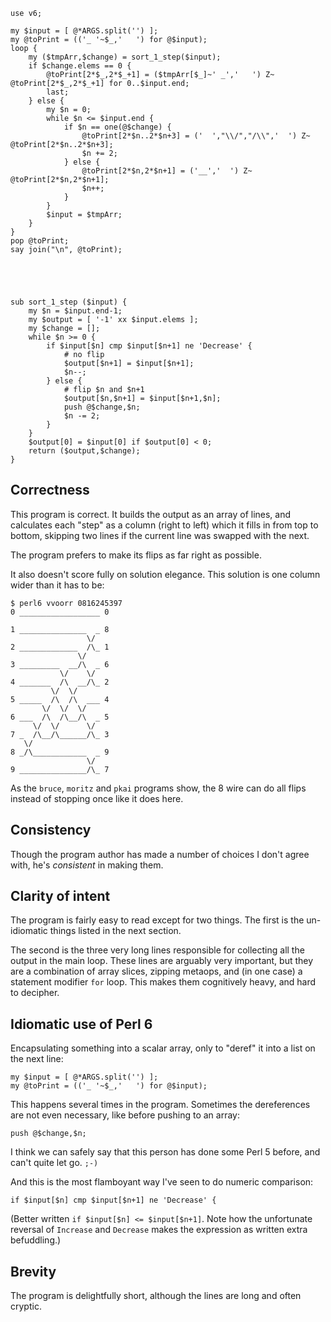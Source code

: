     use v6;

    my $input = [ @*ARGS.split('') ];
    my @toPrint = (('_ '~$_,'   ') for @$input);
    loop {	
        my ($tmpArr,$change) = sort_1_step($input);
        if $change.elems == 0 {
            @toPrint[2*$_,2*$_+1] = ($tmpArr[$_]~' _','   ') Z~ @toPrint[2*$_,2*$_+1] for 0..$input.end;
            last;
        } else {
            my $n = 0;
            while $n <= $input.end {
                if $n == one(@$change) {
                    @toPrint[2*$n..2*$n+3] = ('  ',"\\/","/\\",'  ') Z~ @toPrint[2*$n..2*$n+3];	
                    $n += 2;
                } else {
                    @toPrint[2*$n,2*$n+1] = ('__','  ') Z~ @toPrint[2*$n,2*$n+1];
                    $n++;
                }
            }
            $input = $tmpArr;	
        }
    }
    pop @toPrint;
    say join("\n", @toPrint);





    sub sort_1_step ($input) {
        my $n = $input.end-1;
        my $output = [ '-1' xx $input.elems ];
        my $change = [];
        while $n >= 0 {
            if $input[$n] cmp $input[$n+1] ne 'Decrease' {
                # no flip
                $output[$n+1] = $input[$n+1];
                $n--;
            } else {
                # flip $n and $n+1
                $output[$n,$n+1] = $input[$n+1,$n];
                push @$change,$n;
                $n -= 2;
            }
        }
        $output[0] = $input[0] if $output[0] < 0;
        return ($output,$change);
    }

## Correctness

This program is correct. It builds the output as an array of lines, and
calculates each "step" as a column (right to left) which it fills in from top
to bottom, skipping two lines if the current line was swapped with the next.

The program prefers to make its flips as far right as possible.

It also doesn't score fully on solution elegance. This solution is one column
wider than it has to be:

    $ perl6 vvoorr 0816245397
    0 __________________ 0
                          
    1 _______________  _ 8
                     \/   
    2 _____________  /\_ 1
                   \/     
    3 _________  __/\  _ 6
               \/    \/   
    4 _______  /\  __/\_ 2
             \/  \/       
    5 _____  /\  /\  ___ 4
           \/  \/  \/     
    6 ___  /\  /\__/\  _ 5
         \/  \/      \/   
    7 _  /\__/\______/\_ 3
       \/                 
    8 _/\____________  _ 9
                     \/   
    9 _______________/\_ 7

As the `bruce`, `moritz` and `pkai` programs show, the 8 wire can do all flips
instead of stopping once like it does here.

## Consistency

Though the program author has made a number of choices I don't agree with, he's
*consistent* in making them.

## Clarity of intent

The program is fairly easy to read except for two things. The first is the
un-idiomatic things listed in the next section.

The second is the three very long lines responsible for collecting all the
output in the main loop. These lines are arguably very important, but they are
a combination of array slices, zipping metaops, and (in one case) a statement
modifier `for` loop. This makes them cognitively heavy, and hard to decipher.

## Idiomatic use of Perl 6

Encapsulating something into a scalar array, only to "deref" it into a list on
the next line:

    my $input = [ @*ARGS.split('') ];
    my @toPrint = (('_ '~$_,'   ') for @$input);

This happens several times in the program. Sometimes the dereferences are not
even necessary, like before pushing to an array:

    push @$change,$n;

I think we can safely say that this person has done some Perl 5 before, and
can't quite let go. `;-)`

And this is the most flamboyant way I've seen to do numeric comparison:

    if $input[$n] cmp $input[$n+1] ne 'Decrease' {

(Better written `if $input[$n] <= $input[$n+1]`. Note how the unfortunate
reversal of `Increase` and `Decrease` makes the expression as written extra
befuddling.)

## Brevity

The program is delightfully short, although the lines are long and often cryptic.
